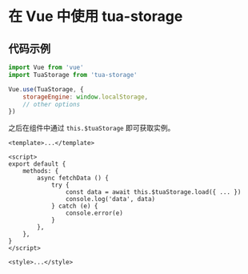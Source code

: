 # 在 Vue 中使用 tua-storage <Badge text="1.6.0+"/>
## 代码示例

```js
import Vue from 'vue'
import TuaStorage from 'tua-storage'

Vue.use(TuaStorage, {
    storageEngine: window.localStorage,
    // other options
})
```

之后在组件中通过 `this.$tuaStorage` 即可获取实例。

```vue
<template>...</template>

<script>
export default {
    methods: {
        async fetchData () {
            try {
                const data = await this.$tuaStorage.load({ ... })
                console.log('data', data)
            } catch (e) {
                console.error(e)
            }
        },
    },
}
</script>

<style>...</style>
```
